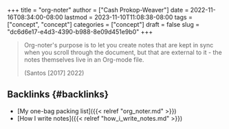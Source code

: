 +++
title = "org-noter"
author = ["Cash Prokop-Weaver"]
date = 2022-11-16T08:34:00-08:00
lastmod = 2023-11-10T11:08:38-08:00
tags = ["concept", "concept"]
categories = ["concept"]
draft = false
slug = "dc6d6e17-e4d3-4390-b988-8e09d451e9b0"
+++

> Org-noter's purpose is to let you create notes that are kept in sync when you scroll through the document, but that are external to it - the notes themselves live in an Org-mode file.
>
> (Santos [2017] 2022)


## Backlinks {#backlinks}

-   [My one-bag packing list]({{< relref "org_noter.md" >}})
-   [How I write notes]({{< relref "how_i_write_notes.md" >}})
